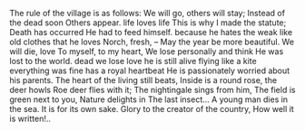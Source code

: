 The rule of the village is as follows: We will go, others will stay;
Instead of the dead soon Others appear.
life loves life This is why I made the statute;
Death has occurred He had to feed himself.
because he hates the weak like old clothes
that he loves Norch, fresh, – May the year be more beautiful.
We will die, love To myself, to my heart,
We lose personally and think He was lost to the world.
dead we lose love he is still alive
flying like a kite everything was fine
has a royal heartbeat He is passionately worried about his parents.
The heart of the living still beats, Inside is a round rose,
the deer howls Roe deer flies with it;
The nightingale sings from him, The field is green next to you,
Nature delights in The last insect...
A young man dies in the sea. It is for its own sake.
Glory to the creator of the country, How well it is written!..